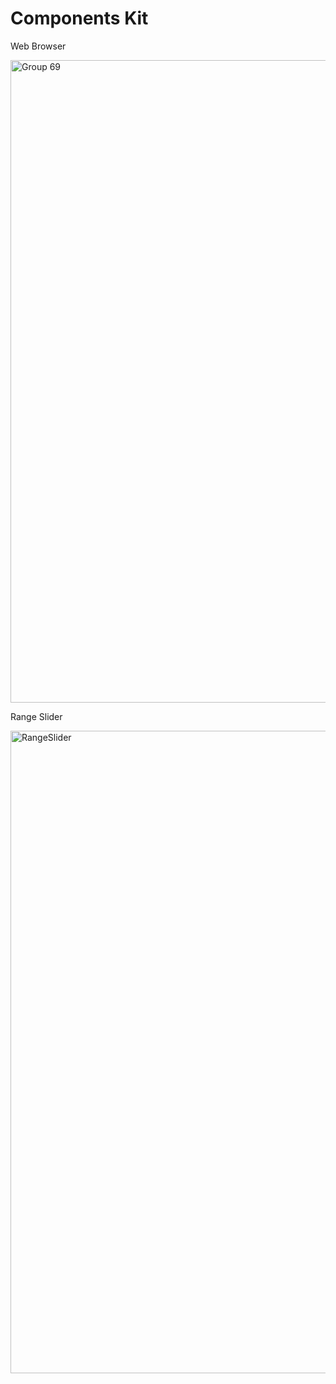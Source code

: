 
# Components Kit

Web Browser

<img width="1028" alt="Group 69" src="https://github.com/UlianaGritchina/ComponentsKit/assets/95241900/a63975ad-1cdb-472e-9109-73666ce0ab2d">

Range Slider

<img width="1028" alt="RangeSlider" src="https://github.com/UlianaGritchina/ComponentsKit/assets/95241900/79bf5f84-7464-418f-81df-a719196b8366">
